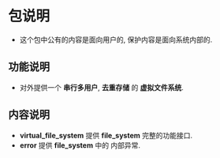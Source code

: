 # 包说明

- 这个包中公有的内容是面向用户的, 保护内容是面向系统内部的.

## 功能说明

- 对外提供一个 **串行多用户**, **去重存储** 的 **虚拟文件系统**.

## 内容说明

- **virtual_file_system** 提供 **file_system** 完整的功能接口.
- **error** 提供 **file_system** 中的 内部异常.
